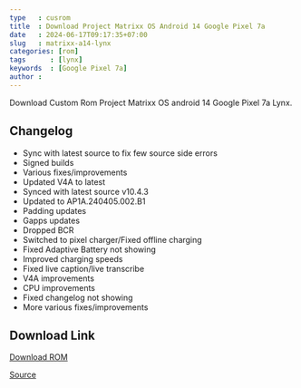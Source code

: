 ```yaml
---
type   : cusrom
title  : Download Project Matrixx OS Android 14 Google Pixel 7a
date   : 2024-06-17T09:17:35+07:00
slug   : matrixx-a14-lynx
categories: [rom]
tags      : [lynx]
keywords  : [Google Pixel 7a]
author : 
---
```


Download Custom Rom Project Matrixx OS android 14 Google Pixel 7a Lynx.



## Changelog
- Sync with latest source to fix few source side errors
- Signed builds
- Various fixes/improvements
- Updated V4A to latest
- Synced with latest source v10.4.3
- Updated to AP1A.240405.002.B1
- Padding updates
- Gapps updates
- Dropped BCR
- Switched to pixel charger/Fixed offline charging
- Fixed Adaptive Battery not showing
- Improved charging speeds
- Fixed live caption/live transcribe
- V4A improvements
- CPU improvements
- Fixed changelog not showing
- More various fixes/improvements

## Download Link
[Download ROM](https://sourceforge.net/projects/projectmatrixx/files/Android-14/lynx/)

[Source](https://www.projectmatrixx.org/downloads/lynx)



